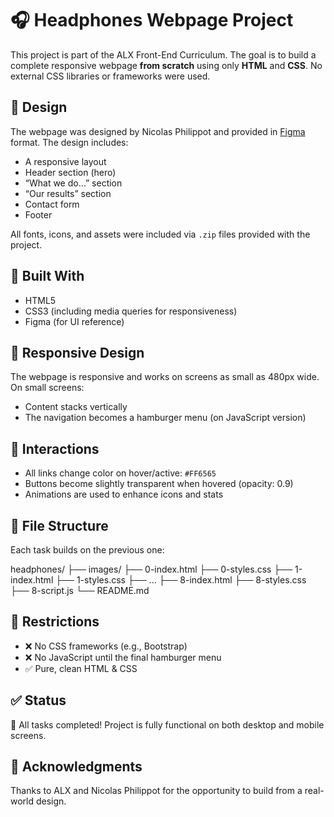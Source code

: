 # 🎧 Headphones Webpage Project

This project is part of the ALX Front-End Curriculum. The goal is to build a complete responsive webpage **from scratch** using only **HTML** and **CSS**. No external CSS libraries or frameworks were used.

## 📐 Design

The webpage was designed by Nicolas Philippot and provided in [Figma](https://www.figma.com) format. The design includes:
- A responsive layout
- Header section (hero)
- “What we do…” section
- “Our results” section
- Contact form
- Footer

All fonts, icons, and assets were included via `.zip` files provided with the project.

## 🧱 Built With

- HTML5
- CSS3 (including media queries for responsiveness)
- Figma (for UI reference)

## 📱 Responsive Design

The webpage is responsive and works on screens as small as 480px wide. On small screens:
- Content stacks vertically
- The navigation becomes a hamburger menu (on JavaScript version)

## 🔗 Interactions

- All links change color on hover/active: `#FF6565`
- Buttons become slightly transparent when hovered (opacity: 0.9)
- Animations are used to enhance icons and stats

## 📁 File Structure

Each task builds on the previous one:

headphones/
├── images/
├── 0-index.html
├── 0-styles.css
├── 1-index.html
├── 1-styles.css
├── ...
├── 8-index.html
├── 8-styles.css
├── 8-script.js
└── README.md


## 🚫 Restrictions

- ❌ No CSS frameworks (e.g., Bootstrap)
- ❌ No JavaScript until the final hamburger menu
- ✅ Pure, clean HTML & CSS

## ✅ Status

🎉 All tasks completed! Project is fully functional on both desktop and mobile screens.

## 🙌 Acknowledgments

Thanks to ALX and Nicolas Philippot for the opportunity to build from a real-world design.

